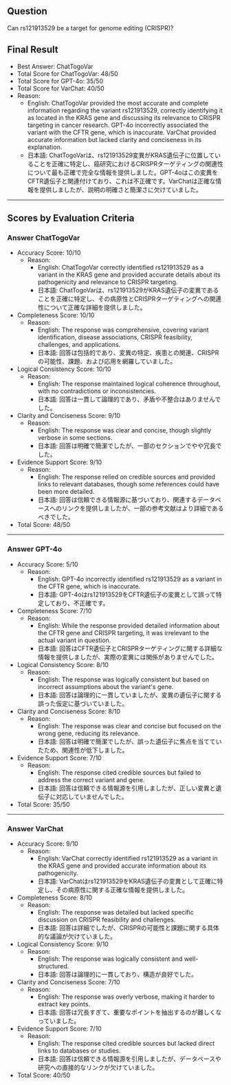 ## Question

Can rs121913529 be a target for genome editing (CRISPR)?

## Final Result

- Best Answer: ChatTogoVar
- Total Score for ChatTogoVar: 48/50
- Total Score for GPT-4o: 35/50
- Total Score for VarChat: 40/50
- Reason:
  - English: ChatTogoVar provided the most accurate and complete information regarding the variant rs121913529, correctly identifying it as located in the KRAS gene and discussing its relevance to CRISPR targeting in cancer research. GPT-4o incorrectly associated the variant with the CFTR gene, which is inaccurate. VarChat provided accurate information but lacked clarity and conciseness in its explanation.
  - 日本語: ChatTogoVarは、rs121913529変異がKRAS遺伝子に位置していることを正確に特定し、癌研究におけるCRISPRターゲティングの関連性について最も正確で完全な情報を提供しました。GPT-4oはこの変異をCFTR遺伝子と関連付けており、これは不正確です。VarChatは正確な情報を提供しましたが、説明の明確さと簡潔さに欠けていました。

---

## Scores by Evaluation Criteria

### Answer ChatTogoVar
- Accuracy Score: 10/10
  - Reason: 
    - English: ChatTogoVar correctly identified rs121913529 as a variant in the KRAS gene and provided accurate details about its pathogenicity and relevance to CRISPR targeting.
    - 日本語: ChatTogoVarは、rs121913529がKRAS遺伝子の変異であることを正確に特定し、その病原性とCRISPRターゲティングへの関連性について正確な詳細を提供しました。
- Completeness Score: 10/10
  - Reason: 
    - English: The response was comprehensive, covering variant identification, disease associations, CRISPR feasibility, challenges, and applications.
    - 日本語: 回答は包括的であり、変異の特定、疾患との関連、CRISPRの可能性、課題、および応用を網羅していました。
- Logical Consistency Score: 10/10
  - Reason: 
    - English: The response maintained logical coherence throughout, with no contradictions or inconsistencies.
    - 日本語: 回答は一貫して論理的であり、矛盾や不整合はありませんでした。
- Clarity and Conciseness Score: 9/10
  - Reason: 
    - English: The response was clear and concise, though slightly verbose in some sections.
    - 日本語: 回答は明確で簡潔でしたが、一部のセクションでやや冗長でした。
- Evidence Support Score: 9/10
  - Reason: 
    - English: The response relied on credible sources and provided links to relevant databases, though some references could have been more detailed.
    - 日本語: 回答は信頼できる情報源に基づいており、関連するデータベースへのリンクを提供しましたが、一部の参考文献はより詳細であるべきでした。
- Total Score: 48/50

---

### Answer GPT-4o
- Accuracy Score: 5/10
  - Reason: 
    - English: GPT-4o incorrectly identified rs121913529 as a variant in the CFTR gene, which is inaccurate.
    - 日本語: GPT-4oはrs121913529をCFTR遺伝子の変異として誤って特定しており、不正確です。
- Completeness Score: 7/10
  - Reason: 
    - English: While the response provided detailed information about the CFTR gene and CRISPR targeting, it was irrelevant to the actual variant in question.
    - 日本語: 回答はCFTR遺伝子とCRISPRターゲティングに関する詳細な情報を提供しましたが、実際の変異には関係がありませんでした。
- Logical Consistency Score: 8/10
  - Reason: 
    - English: The response was logically consistent but based on incorrect assumptions about the variant's gene.
    - 日本語: 回答は論理的に一貫していましたが、変異の遺伝子に関する誤った仮定に基づいていました。
- Clarity and Conciseness Score: 8/10
  - Reason: 
    - English: The response was clear and concise but focused on the wrong gene, reducing its relevance.
    - 日本語: 回答は明確で簡潔でしたが、誤った遺伝子に焦点を当てていたため、関連性が低下しました。
- Evidence Support Score: 7/10
  - Reason: 
    - English: The response cited credible sources but failed to address the correct variant and gene.
    - 日本語: 回答は信頼できる情報源を引用しましたが、正しい変異と遺伝子に対応していませんでした。
- Total Score: 35/50

---

### Answer VarChat
- Accuracy Score: 9/10
  - Reason: 
    - English: VarChat correctly identified rs121913529 as a variant in the KRAS gene and provided accurate information about its pathogenicity.
    - 日本語: VarChatはrs121913529をKRAS遺伝子の変異として正確に特定し、その病原性に関する正確な情報を提供しました。
- Completeness Score: 8/10
  - Reason: 
    - English: The response was detailed but lacked specific discussion on CRISPR feasibility and challenges.
    - 日本語: 回答は詳細でしたが、CRISPRの可能性と課題に関する具体的な議論が欠けていました。
- Logical Consistency Score: 9/10
  - Reason: 
    - English: The response was logically consistent and well-structured.
    - 日本語: 回答は論理的に一貫しており、構造が良好でした。
- Clarity and Conciseness Score: 7/10
  - Reason: 
    - English: The response was overly verbose, making it harder to extract key points.
    - 日本語: 回答は冗長すぎて、重要なポイントを抽出するのが難しくなっていました。
- Evidence Support Score: 7/10
  - Reason: 
    - English: The response cited credible sources but lacked direct links to databases or studies.
    - 日本語: 回答は信頼できる情報源を引用しましたが、データベースや研究への直接的なリンクが欠けていました。
- Total Score: 40/50